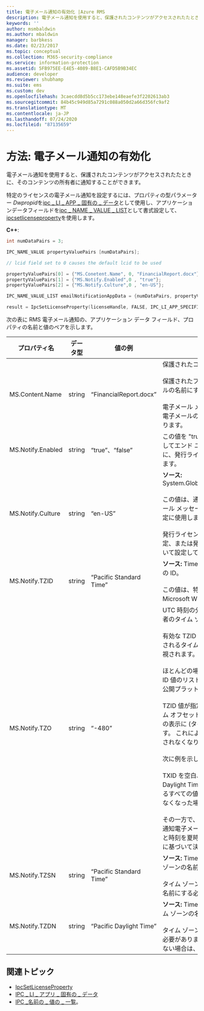 ```yaml
---
title: 電子メール通知の有効化 |Azure RMS
description: 電子メール通知を使用すると、保護されたコンテンツがアクセスされたたときに、そのコンテンツの所有者に通知することができます。
keywords: ''
author: msmbaldwin
ms.author: mbaldwin
manager: barbkess
ms.date: 02/23/2017
ms.topic: conceptual
ms.collection: M365-security-compliance
ms.service: information-protection
ms.assetid: 5FB975EE-E4E5-4089-B8E1-CAFD5B9B34EC
audience: developer
ms.reviewer: shubhamp
ms.suite: ems
ms.custom: dev
ms.openlocfilehash: 3caecdd8d5b5cc173ebe148eaefe3f2202613ab3
ms.sourcegitcommit: 84b45c949d85a7291c088a050d2a66d356fc9af2
ms.translationtype: MT
ms.contentlocale: ja-JP
ms.lasthandoff: 07/24/2020
ms.locfileid: "87135659"
---
```

# <a name="how-to-enable-email-notification"></a>方法: 電子メール通知の有効化

電子メール通知を使用すると、保護されたコンテンツがアクセスされたたときに、そのコンテンツの所有者に通知することができます。

特定のライセンスの電子メール通知を設定するには、プロパティの型パラメーター *Dwpropid*を[ipc \_ LI \_ APP \_ 固有の \_ データ](https://msdn.microsoft.com/library/hh535287.aspx)として使用し、アプリケーションデータフィールドを[ipc \_ NAME \_ VALUE \_ LIST](https://msdn.microsoft.com/library/hh535277.aspx)として書式設定して、 [ipcsetlicenseproperty](https://msdn.microsoft.com/library/hh535271.aspx)を使用します。

**C++**:

```cpp
int numDataPairs = 3;

IPC_NAME_VALUE propertyValuePairs [numDataPairs];

// lcid field set to 0 causes the default lcid to be used

propertyValuePairs[0] = {"MS.Conetent.Name", 0, "FinancialReport.docx"};
propertyValuePairs[1] = {"MS.Notify.Enabled",0 , "true"};
propertyValuePairs[2] = {"MS.Notify.Culture",0 , "en-US"};

IPC_NAME_VALUE_LIST emailNotificationAppData = {numDataPairs, propertyValuePairs};

result = IpcSetLicenseProperty(licenseHandle, FALSE, IPC_LI_APP_SPECIFIC_DATA, emailNotificationAppData);
```

次の表に RMS 電子メール通知の、アプリケーション データ フィールド、プロパティの名前と値のペアを示します。


|プロパティ名 | データ型 | 値の例 | メモ |
|--------------|-----------|---------------|-------|
|MS.Content.Name|string|“FinancialReport.docx”|保護されたコンテンツに関連付けられている識別子です。<br><br> 保護されたファイルでは、この値はパス情報がないファイルの名前にする必要があります。<br><br> 電子メール メッセージなどの他の種類のコンテンツでは、電子メールの件名であったり、空であったりする場合もあります。|
|MS.Notify.Enabled|string|“true”、“false”|この値を "true" にすると、だれかが発行ライセンスを使用してエンド ユーザー ライセンスを取得しようとしたときに、発行ライセンスの所有者に通知電子メールが送信されます。|
|MS.Notify.Culture|string|“en-US”| **ソース:** System.Globalization.CultureInfo.CurrentUICulture.Name <br><br>この値は、通知電子メールのローカライズ言語と、電子メール メッセージで使用する日付/時刻と数値の書式設定の指定に使用します。<br><br>発行ライセンスが作成されたコンピューターのユーザー設定、または発行ライセンスの所有者の優先カルチャに基づいて設定してください。|
|MS.Notify.TZID|string|“Pacific Standard Time”|**ソース:** TimeZoneInfo.Local.Id - Windows タイム ゾーンの ID。<br><br>この値は、特定のタイム ゾーンとその特性を表す Microsoft Windows OS のタイム ゾーンの識別子です。|
|MS.Notify.TZO|string|“-480”|UTC 時刻の分の観点から求められる、発行ライセンス所有者のタイム ゾーン オフセットです。<br><br>有効な TZID 値が指定されている場合は、それによって指定されるタイム ゾーンのオフセットが使用され、この値は無視されます。<br><br>ほとんどの場合、この値は Windows OS のタイム ゾーン ID 値のリストへのアクセス権がない非 Windows ベースの公開プラットフォームで使用されます。<br><br>TZID 値が指定されていない場合は、通知メッセージのタイム オフセットの計算にこの値が使用され、タイム ゾーン名の表示に (タイム ゾーン値に関係なく) TZSN が使用されます。 これにより、タイム ゾーンが固定され、夏時間で更新されなくなります (該当する場合)。<br><br>次に例を示します。<br><br>TXID を空白、TZ0 を「-420」、TZSN を「Pacific Daylight Time」に設定すると、通知電子メールに表示されるすべての値が「太平洋夏時間」に調整され、夏時間ではなくなった場合でもそのように表示されます。<br><br>その一方で、TZID と共に TZSN と TZDN を指定すると、通知電子メール内に指定された時刻の調整と表示は、日付と時刻を夏時間モードと標準モードのどちらで表示するかに基づいて決まります。|
|MS.Notify.TZSN|string|“Pacific Standard Time”|**ソース:** TimeZoneInfo.Local.StandardName - 標準タイム ゾーンの名前。<br><br>タイム ゾーンの標準タイム ゾーン名のローカライズされた名前にする必要があります。|
|MS.Notify.TZDN|string|“Pacific Daylight Time”|**ソース:** TimeZoneInfo.Local.DaylightName - 夏時間タイム ゾーンの名前。<br><br>タイム ゾーンの夏時間名のローカライズされた名前にする必要があります。 タイム ゾーンが夏時間をサポートしていない場合は、標準名と同じにすることができます。|

## <a name="related-topics"></a>関連トピック

- [IpcSetLicenseProperty](https://msdn.microsoft.com/library/hh535271.aspx)
- [IPC \_ LI \_ アプリ \_ 固有の \_ データ](https://msdn.microsoft.com/library/hh535287.aspx)
- [IPC \_名前の \_ 値の \_ 一覧](https://msdn.microsoft.com/library/hh535277.aspx)。
